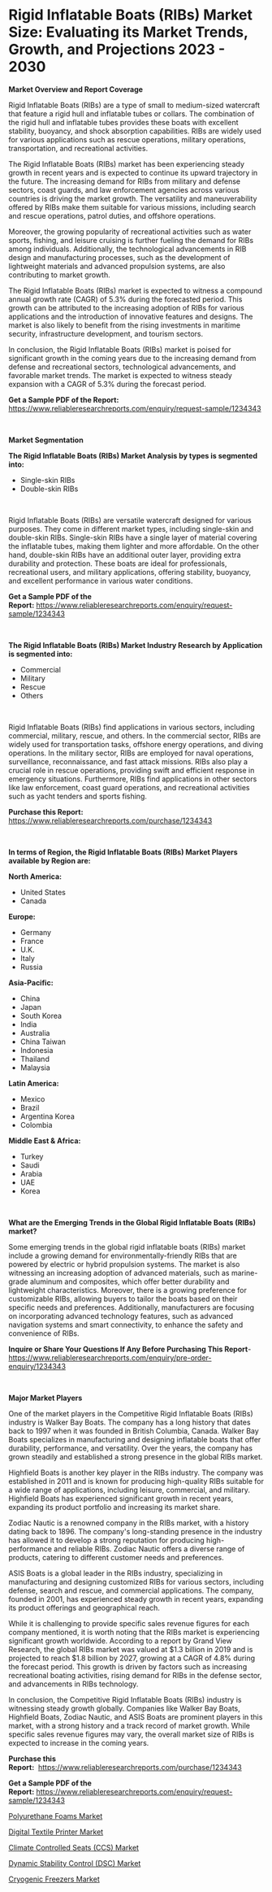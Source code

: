<p><h1>Rigid Inflatable Boats (RIBs) Market Size: Evaluating its Market Trends, Growth, and Projections 2023 - 2030</h1></p><p><strong>Market Overview and Report Coverage</strong></p>
<p><p>Rigid Inflatable Boats (RIBs) are a type of small to medium-sized watercraft that feature a rigid hull and inflatable tubes or collars. The combination of the rigid hull and inflatable tubes provides these boats with excellent stability, buoyancy, and shock absorption capabilities. RIBs are widely used for various applications such as rescue operations, military operations, transportation, and recreational activities.</p><p>The Rigid Inflatable Boats (RIBs) market has been experiencing steady growth in recent years and is expected to continue its upward trajectory in the future. The increasing demand for RIBs from military and defense sectors, coast guards, and law enforcement agencies across various countries is driving the market growth. The versatility and maneuverability offered by RIBs make them suitable for various missions, including search and rescue operations, patrol duties, and offshore operations.</p><p>Moreover, the growing popularity of recreational activities such as water sports, fishing, and leisure cruising is further fueling the demand for RIBs among individuals. Additionally, the technological advancements in RIB design and manufacturing processes, such as the development of lightweight materials and advanced propulsion systems, are also contributing to market growth.</p><p>The Rigid Inflatable Boats (RIBs) market is expected to witness a compound annual growth rate (CAGR) of 5.3% during the forecasted period. This growth can be attributed to the increasing adoption of RIBs for various applications and the introduction of innovative features and designs. The market is also likely to benefit from the rising investments in maritime security, infrastructure development, and tourism sectors.</p><p>In conclusion, the Rigid Inflatable Boats (RIBs) market is poised for significant growth in the coming years due to the increasing demand from defense and recreational sectors, technological advancements, and favorable market trends. The market is expected to witness steady expansion with a CAGR of 5.3% during the forecast period.</p></p>
<p><strong>Get a Sample PDF of the Report:</strong> <a href="https://www.reliableresearchreports.com/enquiry/request-sample/1234343">https://www.reliableresearchreports.com/enquiry/request-sample/1234343</a></p>
<p>&nbsp;</p>
<p><strong>Market Segmentation</strong></p>
<p><strong>The Rigid Inflatable Boats (RIBs) Market Analysis by types is segmented into:</strong></p>
<p><ul><li>Single-skin RIBs</li><li>Double-skin RIBs</li></ul></p>
<p>&nbsp;</p>
<p><p>Rigid Inflatable Boats (RIBs) are versatile watercraft designed for various purposes. They come in different market types, including single-skin and double-skin RIBs. Single-skin RIBs have a single layer of material covering the inflatable tubes, making them lighter and more affordable. On the other hand, double-skin RIBs have an additional outer layer, providing extra durability and protection. These boats are ideal for professionals, recreational users, and military applications, offering stability, buoyancy, and excellent performance in various water conditions.</p></p>
<p><strong>Get a Sample PDF of the Report:</strong>&nbsp;<a href="https://www.reliableresearchreports.com/enquiry/request-sample/1234343">https://www.reliableresearchreports.com/enquiry/request-sample/1234343</a></p>
<p>&nbsp;</p>
<p><strong>The Rigid Inflatable Boats (RIBs) Market Industry Research by Application is segmented into:</strong></p>
<p><ul><li>Commercial</li><li>Military</li><li>Rescue</li><li>Others</li></ul></p>
<p>&nbsp;</p>
<p><p>Rigid Inflatable Boats (RIBs) find applications in various sectors, including commercial, military, rescue, and others. In the commercial sector, RIBs are widely used for transportation tasks, offshore energy operations, and diving operations. In the military sector, RIBs are employed for naval operations, surveillance, reconnaissance, and fast attack missions. RIBs also play a crucial role in rescue operations, providing swift and efficient response in emergency situations. Furthermore, RIBs find applications in other sectors like law enforcement, coast guard operations, and recreational activities such as yacht tenders and sports fishing.</p></p>
<p><strong>Purchase this Report:</strong>&nbsp; <a href="https://www.reliableresearchreports.com/purchase/1234343">https://www.reliableresearchreports.com/purchase/1234343</a></p>
<p>&nbsp;</p>
<p><strong>In terms of Region, the Rigid Inflatable Boats (RIBs) Market Players available by Region are:</strong></p>
<p>
    <p> <strong> North America: </strong>
        <ul>
            <li>United States</li>
            <li>Canada</li>
        </ul>
        </p> 
    <p> <strong> Europe: </strong>
        <ul>
            <li>Germany</li>
            <li>France</li>
            <li>U.K.</li>
            <li>Italy</li>
            <li>Russia</li>
        </ul>
        </p> 
    <p> <strong> Asia-Pacific: </strong>
        <ul>
            <li>China</li>
            <li>Japan</li>
            <li>South Korea</li>
            <li>India</li>
            <li>Australia</li>
            <li>China Taiwan</li>
            <li>Indonesia</li>
            <li>Thailand</li>
            <li>Malaysia</li>
        </ul>
        </p> 
    <p> <strong> Latin America: </strong>
        <ul>
            <li>Mexico</li>
            <li>Brazil</li>
            <li>Argentina Korea</li>
            <li>Colombia</li>
        </ul>
        </p> 
    <p> <strong> Middle East & Africa: </strong>
        <ul>
            <li>Turkey</li>
            <li>Saudi</li>
            <li>Arabia</li>
            <li>UAE</li>
            <li>Korea</li>
        </ul>
    </p>
    </p>
<p>&nbsp;</p>
<p><strong>What are the Emerging Trends in the Global Rigid Inflatable Boats (RIBs) market?</strong></p>
<p><p>Some emerging trends in the global rigid inflatable boats (RIBs) market include a growing demand for environmentally-friendly RIBs that are powered by electric or hybrid propulsion systems. The market is also witnessing an increasing adoption of advanced materials, such as marine-grade aluminum and composites, which offer better durability and lightweight characteristics. Moreover, there is a growing preference for customizable RIBs, allowing buyers to tailor the boats based on their specific needs and preferences. Additionally, manufacturers are focusing on incorporating advanced technology features, such as advanced navigation systems and smart connectivity, to enhance the safety and convenience of RIBs.</p></p>
<p><strong>Inquire or Share Your Questions If Any Before Purchasing This Report</strong>- <a href="https://www.reliableresearchreports.com/enquiry/pre-order-enquiry/1234343">https://www.reliableresearchreports.com/enquiry/pre-order-enquiry/1234343</a></p>
<p>&nbsp;</p>
<p><strong>Major Market Players</strong></p>
<p><p>One of the market players in the Competitive Rigid Inflatable Boats (RIBs) industry is Walker Bay Boats. The company has a long history that dates back to 1997 when it was founded in British Columbia, Canada. Walker Bay Boats specializes in manufacturing and designing inflatable boats that offer durability, performance, and versatility. Over the years, the company has grown steadily and established a strong presence in the global RIBs market.</p><p>Highfield Boats is another key player in the RIBs industry. The company was established in 2011 and is known for producing high-quality RIBs suitable for a wide range of applications, including leisure, commercial, and military. Highfield Boats has experienced significant growth in recent years, expanding its product portfolio and increasing its market share.</p><p>Zodiac Nautic is a renowned company in the RIBs market, with a history dating back to 1896. The company's long-standing presence in the industry has allowed it to develop a strong reputation for producing high-performance and reliable RIBs. Zodiac Nautic offers a diverse range of products, catering to different customer needs and preferences.</p><p>ASIS Boats is a global leader in the RIBs industry, specializing in manufacturing and designing customized RIBs for various sectors, including defense, search and rescue, and commercial applications. The company, founded in 2001, has experienced steady growth in recent years, expanding its product offerings and geographical reach.</p><p>While it is challenging to provide specific sales revenue figures for each company mentioned, it is worth noting that the RIBs market is experiencing significant growth worldwide. According to a report by Grand View Research, the global RIBs market was valued at $1.3 billion in 2019 and is projected to reach $1.8 billion by 2027, growing at a CAGR of 4.8% during the forecast period. This growth is driven by factors such as increasing recreational boating activities, rising demand for RIBs in the defense sector, and advancements in RIBs technology.</p><p>In conclusion, the Competitive Rigid Inflatable Boats (RIBs) industry is witnessing steady growth globally. Companies like Walker Bay Boats, Highfield Boats, Zodiac Nautic, and ASIS Boats are prominent players in this market, with a strong history and a track record of market growth. While specific sales revenue figures may vary, the overall market size of RIBs is expected to increase in the coming years.</p></p>
<p><strong>Purchase this Report:</strong>&nbsp;&nbsp;<a href="https://www.reliableresearchreports.com/purchase/1234343">https://www.reliableresearchreports.com/purchase/1234343</a></p>
<p></p>
<p><strong>Get a Sample PDF of the Report:</strong>&nbsp;<a href="https://www.reliableresearchreports.com/enquiry/request-sample/1234343">https://www.reliableresearchreports.com/enquiry/request-sample/1234343</a></p>
<p><p><a href="https://www.linkedin.com/pulse/polyurethane-foams-market-research-report-provides-thorough-industry-3vddc/">Polyurethane Foams Market</a></p><p><a href="https://medium.com/@rosejohnson762014/digital-textile-printer-market-comprehensive-assessment-by-type-application-and-geography-c0c881ecbc39">Digital Textile Printer Market</a></p><p><a href="https://github.com/gdfhhhj/Market-Research-Report-List-1/blob/main/climate-controlled-seats-ccs-market.md">Climate Controlled Seats (CCS) Market</a></p><p><a href="https://github.com/luckyshygirl/Market-Research-Report-List-1/blob/main/dynamic-stability-control-dsc-market.md">Dynamic Stability Control (DSC) Market</a></p><p><a href="https://medium.com/@joanobrien1990/cryogenic-freezers-market-analysis-its-cagr-market-segmentation-and-global-industry-overview-92415fbbccf9">Cryogenic Freezers Market</a></p></p>